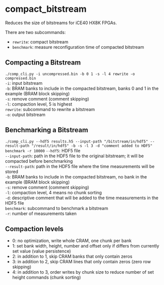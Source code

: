 # compact_bitstream

Reduces the size of bitstreams for iCE40 HX8K FPGAs.

There are two subcommands:
- `rewrite`: compact bitstream
- `benchmark`: measure reconfiguration time of compacted bitstream

## Compacting a Bitstream
`./comp_cli.py -i uncompressed.bin -b 0 1 -s -l 4 rewrite -o compressed.bin`\
`-i`: input bitstream\
`-b`: BRAM banks to include in the compacted bitstream, banks 0 and 1 in the example (BRAM block skipping)\
`-s`: remove comment (comment skipping)\
`-l`: compaction level, 5 is highest\
`rewrite`: subcommand to rewrite a bitstream\
`-o`: output bitstream

## Benchmarking a Bitstream
`./comp_cli.py --hdf5 results.h5 --input-path "/bitstream/in/hdf5" --result-path "/result/in/hdf5" -b -s -l 3 -d "comment added to HDF5" benchmark -r 10000`
`--hdf5`: HDF5 file\
`--input-path`: path in the HDF5 file to the original bitstream; it will be compacted before benchmarking\
`--result-path`: path in the HDF5 file where the time measurements will be stored\
`-b`: BRAM banks to include in the compacted bitstream, no bank in the example (BRAM block skipping)\
`-s`: remove comment (comment skipping)\
`-l`: compaction level, 4 means no chunk sorting\
`-d`: descriptive comment that will be added to the time measurements in the HDF5 file\
`benchmark`: subcommand to benchmark a bitstream\
`-r`: number of measurements taken

## Compaction levels
- 0: no optimization, write whole CRAM, one chunk per bank
- 1: set bank width, height, number and offset only if differs from currently set value (value persistence)
- 2: in addition to 1, skip CRAM banks that only contain zeros
- 3: in addition to 2, skip CRAM lines that only contain zeros (zero row skipping)
- 4: in addition to 3, order writes by chunk size to reduce number of set height commands (chunk sorting)
